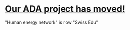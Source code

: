 # [Our ADA project has moved!](https://github.com/paramoed/SwissEdu)
"Human energy network" is now "Swiss Edu"

